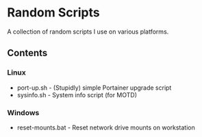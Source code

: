 # Random Scripts

A collection of random scripts I use on various platforms.

## Contents

### Linux
* port-up.sh - (Stupidly) simple Portainer upgrade script
* sysinfo.sh - System info script (for MOTD)

### Windows
* reset-mounts.bat - Reset network drive mounts on workstation

